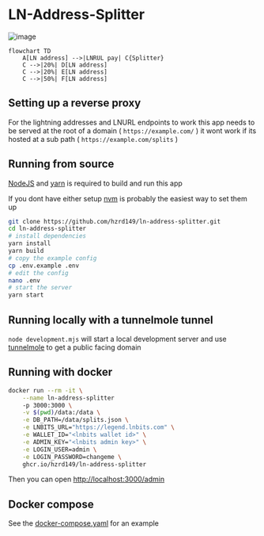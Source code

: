 # LN-Address-Splitter

![image](https://github.com/hzrd149/ln-address-splitter/assets/8001706/42120885-c267-416c-8a05-649a3188433f)

```mermaid
flowchart TD
    A[LN address] -->|LNRUL pay| C{Splitter}
    C -->|20%| D[LN address]
    C -->|20%| E[LN address]
    C -->|50%| F[LN address]
```

## Setting up a reverse proxy

For the lightning addresses and LNURL endpoints to work this app needs to be served at the root of a domain ( `https://example.com/` ) it wont work if its hosted at a sub path ( `https://example.com/splits` )

## Running from source

[NodeJS](https://nodejs.org/en) and [yarn](https://yarnpkg.com/) is required to build and run this app

If you dont have either setup [nvm](https://github.com/nvm-sh/nvm) is probably the easiest way to set them up

```bash
git clone https://github.com/hzrd149/ln-address-splitter.git
cd ln-address-splitter
# install dependencies
yarn install
yarn build
# copy the example config
cp .env.example .env
# edit the config
nano .env
# start the server
yarn start
```

## Running locally with a tunnelmole tunnel

`node development.mjs` will start a local development server and use [tunnelmole](https://tunnelmole.com/) to get a public facing domain

## Running with docker

```bash
docker run --rm -it \
	--name ln-address-splitter
	-p 3000:3000 \
	-v $(pwd)/data:/data \
	-e DB_PATH=/data/splits.json \
	-e LNBITS_URL="https://legend.lnbits.com" \
	-e WALLET_ID="<lnbits wallet id>" \
	-e ADMIN_KEY="<lnbits admin key>" \
	-e LOGIN_USER=admin \
	-e LOGIN_PASSWORD=changeme \
	ghcr.io/hzrd149/ln-address-splitter
```

Then you can open [http://localhost:3000/admin](http://localhost:3000/admin)

## Docker compose

See the [docker-compose.yaml](./docker-compose.yaml) for an example
